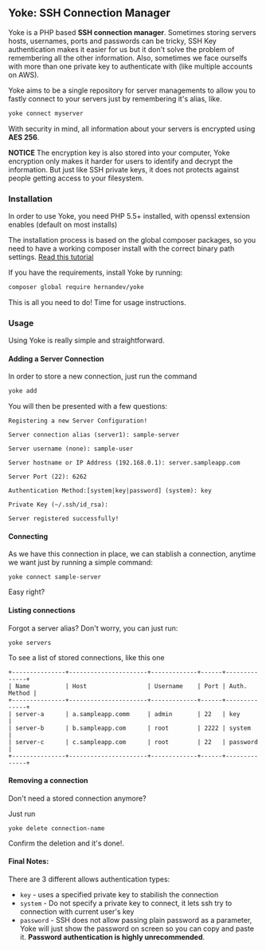 ## Yoke: SSH Connection Manager

Yoke is a PHP based **SSH connection manager**. Sometimes storing servers hosts, usernames, ports and passwords can be tricky, SSH Key authentication makes it easier for us but it don't solve the problem of remembering all the other information.
Also, sometimes we face ourselfs with more than one private key to authenticate with (like multiple accounts on AWS).

Yoke aims to be a single repository for server managements to allow you to fastly connect to your servers just by remembering it's alias, like.

```bash
yoke connect myserver
```

With security in mind, all information about your servers is encrypted using **AES 256**.

**NOTICE** The encryption key is also stored into your computer, Yoke encryption only makes it harder for users to identify and decrypt the information. But just like SSH private keys, it does not protects against people getting access to your filesystem.

### Installation

In order to use Yoke, you need PHP 5.5+ installed, with openssl extension enables (default on most installs)

The installation process is based on the global composer packages, so you need to have a working composer install with the correct binary path settings. [Read this tutorial ](https://akrabat.com/global-installation-of-php-tools-with-composer/)

If you have the requirements, install Yoke by running:

```bash
composer global require hernandev/yoke
```

This is all you need to do! Time for usage instructions.

### Usage

Using Yoke is really simple and straightforward.

#### Adding a Server Connection

In order to store a new connection, just run the command

```bash
yoke add
```

You will then be presented with a few questions:

```
Registering a new Server Configuration! 

Server connection alias (server1): sample-server

Server username (none): sample-user

Server hostname or IP Address (192.168.0.1): server.sampleapp.com

Server Port (22): 6262

Authentication Method:[system|key|password] (system): key  

Private Key (~/.ssh/id_rsa): 

Server registered successfully! 
```

#### Connecting

As we have this connection in place, we can stablish a connection, anytime we want just by running a simple command:

```
yoke connect sample-server
```

Easy right?

#### Listing connections

Forgot a server alias? Don't worry, you can just run:

```
yoke servers
```

To see a list of stored connections, like this one

```
+---------------+----------------------+-------------+------+--------------+
| Name          | Host                 | Username    | Port | Auth. Method |
+---------------+----------------------+-------------+------+--------------+
| server-a      | a.sampleapp.comm     | admin       | 22   | key          |
| server-b      | b.sampleapp.com      | root        | 2222 | system       |
| server-c      | c.sampleapp.com      | root        | 22   | password     |
+---------------+----------------------+-------------+------+--------------+
```


#### Removing a connection
Don't need a stored connection anymore?

Just run

```
yoke delete connection-name
```

Confirm the deletion and it's done!.


#### Final Notes: 
There are 3 different allows authentication types:

- `key` - uses a specified private key to stabilish the connection
- `system` - Do not specify a private key to connect, it lets ssh try to connection with current user's key
- `password` - SSH does not allow passing plain password as a parameter, Yoke will just show the password on screen so you can copy and paste it. **Password authentication is highly unrecommended**.
